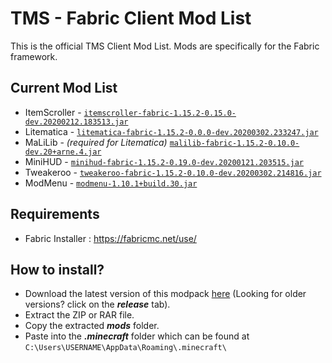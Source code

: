 # TMS - Fabric Client Mod List

This is the official TMS Client Mod List. Mods are specifically for the Fabric framework.


## Current Mod List
- ItemScroller - [```itemscroller-fabric-1.15.2-0.15.0-dev.20200212.183513.jar```](https://masa.dy.fi/mcmods/client_mods/)
- Litematica - [```litematica-fabric-1.15.2-0.0.0-dev.20200302.233247.jar```](https://masa.dy.fi/mcmods/client_mods/)
- MaLiLib - <i>(required for Litematica)</i> [```malilib-fabric-1.15.2-0.10.0-dev.20+arne.4.jar```](https://masa.dy.fi/mcmods/client_mods/) 
- MiniHUD - [```minihud-fabric-1.15.2-0.19.0-dev.20200121.203515.jar```](https://masa.dy.fi/mcmods/client_mods/)
- Tweakeroo - [```tweakeroo-fabric-1.15.2-0.10.0-dev.20200302.214816.jar```](https://masa.dy.fi/mcmods/client_mods/)
- ModMenu - [```modmenu-1.10.1+build.30.jar```](https://www.curseforge.com/minecraft/mc-mods/modmenu/files)

## Requirements
- Fabric Installer : https://fabricmc.net/use/

## How to install?
- Download the latest version of this modpack [here](https://github.com/MC-TMS/client-mod-list/releases/latest) (Looking for older versions? click on the <i><b>release</b></i> tab). 
- Extract the ZIP or RAR file.
- Copy the extracted <i><b>mods</b></i> folder.
- Paste into the <i><b>.minecraft</b></i> folder which can be found at ```C:\Users\USERNAME\AppData\Roaming\.minecraft\ ```
